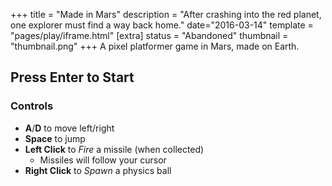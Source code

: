+++
title = "Made in Mars"
description = "After crashing into the red planet, one explorer must find a way back home."
date="2016-03-14"
template = "pages/play/iframe.html"
[extra]
status = "Abandoned"
thumbnail = "thumbnail.png"
+++
A pixel platformer game in Mars, made on Earth.

## Press Enter to Start

### Controls
- **A**/**D** to move left/right
- **Space** to jump
- **Left Click** to *Fire* a missile (when collected)
    * Missiles will follow your cursor
- **Right Click** to *Spawn* a physics ball